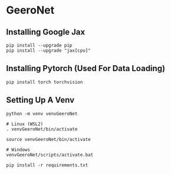 # GeeroNet

## Installing Google Jax
```
pip install --upgrade pip
pip install --upgrade "jax[cpu]"
```

## Installing Pytorch (Used For Data Loading)
```
pip install torch torchvision
```

## Setting Up A Venv
```
python -m venv venvGeeroNet

# Linux (WSL2)
. venvGeeroNet/bin/activate

source venvGeeroNet/bin/activate

# Windows
venvGeeroNet/scripts/activate.bat

pip install -r requirements.txt
```